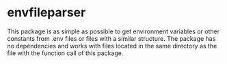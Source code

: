 # envfileparser
This package is as simple as possible to get environment variables or other constants from .env files or files with a similar structure. The package has no dependencies and works with files located in the same directory as the file with the function call of this package.
